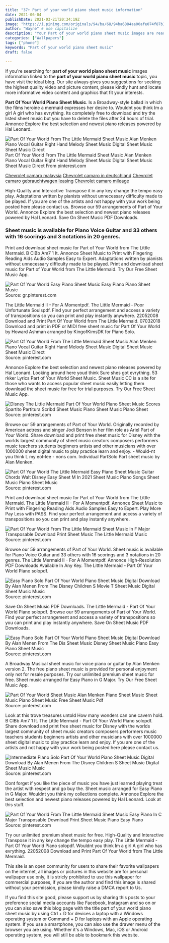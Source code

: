 ```yaml
---
title: "37+ Part of your world piano sheet music information"
date: 2021-06-04
publishDate: 2021-03-21T20:34:19Z
image: "https://i.pinimg.com/originals/94/ba/68/94ba6884aa00afe074f87b15847343bc.gif"
author: "Wayne" # use capitalize
description: "Your Part of your world piano sheet music images are ready. Part of your world piano sheet music are a topic that is being searched for and liked by netizens now. You can Find and Download the Part of your world piano sheet music files here. Find and Download all free images."
categories: ["Wallpapers"]
tags: ["phone"]
keywords: "Part of your world piano sheet music"
draft: false

---
```


If you're searching for **part of your world piano sheet music** images information linked to the **part of your world piano sheet music** topic, you have visit the ideal  blog.  Our site always  gives you  suggestions  for seeking  the highest  quality video and picture  content, please kindly hunt and locate more informative video content and graphics  that fit your interests.

**Part Of Your World Piano Sheet Music**. Is a Broadway-style ballad in which the films heroine a mermaid expresses her desire to. Wouldnt you think Im a girl A girl who has evrything. Its completely free to download and try the listed sheet music but you have to delete the files after 24 hours of trial. Annonce Explore the best selection and newest piano releases powered by Hal Leonard.

![Part Of Your World From The Little Mermaid Sheet Music Alan Menken Piano Vocal Guitar Right Hand Melody Sheet Music Digital Sheet Music Sheet Music Direct](https://i.pinimg.com/originals/e8/1a/e4/e81ae484a8185f18213221558e8d6f51.png "Part Of Your World From The Little Mermaid Sheet Music Alan Menken Piano Vocal Guitar Right Hand Melody Sheet Music Digital Sheet Music Sheet Music Direct")
Part Of Your World From The Little Mermaid Sheet Music Alan Menken Piano Vocal Guitar Right Hand Melody Sheet Music Digital Sheet Music Sheet Music Direct From pinterest.com

[Chevrolet camaro malaysia](/chevrolet-camaro-malaysia/)
[Chevrolet camaro in deutschland](/chevrolet-camaro-in-deutschland/)
[Chevrolet camaro gebrauchtwagen leasing](/chevrolet-camaro-gebrauchtwagen-leasing/)
[Chevrolet camaro mileage](/chevrolet-camaro-mileage/)

High-Quality and Interactive Transpose it in any key change the tempo easy play. Adaptations written by pianists without unnecessary difficulty made to be played. If you are one of the artists and not happy with your work being posted here please contact us. Browse our 59 arrangements of Part of Your World. Annonce Explore the best selection and newest piano releases powered by Hal Leonard. Save On Sheet Music PDF Downloads.

### Sheet music is available for Piano Voice Guitar and 33 others with 16 scorings and 3 notations in 20 genres.

Print and download sheet music for Part of Your World from The Little Mermaid. B ClBb Am7 1 It. Annonce Sheet Music to Print with Fingering Reading Aids Audio Samples Easy to Expert. Adaptations written by pianists without unnecessary difficulty made to be played. Print and download sheet music for Part of Your World from The Little Mermaid. Try Our Free Sheet Music App.


![Part Of Your World Easy Piano Sheet Music Easy Piano Piano Sheet Music](https://i.pinimg.com/originals/44/a3/bb/44a3bb94d6971d81eb2ae74e6dbeb083.png "Part Of Your World Easy Piano Sheet Music Easy Piano Piano Sheet Music")
Source: gr.pinterest.com

The Little Mermaid II - For A Momentpdf. The Little Mermaid - Poor Unfortunate Soulspdf. Find your perfect arrangement and access a variety of transpositions so you can print and play instantly anywhere. 22052008 Download and Print Part Of Your World from The Little Mermaid. 07032018 Download and print in PDF or MIDI free sheet music for Part Of Your World by Howard Ashman arranged by KingofKimsDK for Piano Solo.

![Part Of Your World From The Little Mermaid Sheet Music Alan Menken Piano Vocal Guitar Right Hand Melody Sheet Music Digital Sheet Music Sheet Music Direct](https://i.pinimg.com/originals/e8/1a/e4/e81ae484a8185f18213221558e8d6f51.png "Part Of Your World From The Little Mermaid Sheet Music Alan Menken Piano Vocal Guitar Right Hand Melody Sheet Music Digital Sheet Music Sheet Music Direct")
Source: pinterest.com

Annonce Explore the best selection and newest piano releases powered by Hal Leonard. Looking around here youd think Sure shes got evrything. 53 rkker Lyrics Part of Your World Sheet Music. Sheet Music CC is a site for those who wants to access popular sheet music easily letting them download the sheet music for free for trial purposes. Try Our Free Sheet Music App.

![Disney The Little Mermaid Part Of Your World Piano Sheet Music Scores Spartito Partitura Scribd Sheet Music Piano Sheet Music Piano Sheet](https://i.pinimg.com/originals/e5/52/09/e55209c434e7d169f30e0ede64a6309e.jpg "Disney The Little Mermaid Part Of Your World Piano Sheet Music Scores Spartito Partitura Scribd Sheet Music Piano Sheet Music Piano Sheet")
Source: pinterest.com

Browse our 59 arrangements of Part of Your World. Originally recorded by American actress and singer Jodi Benson in her film role as Ariel Part of Your World. Share download and print free sheet music for Disney with the worlds largest community of sheet music creators composers performers music teachers students beginners artists and other musicians with over 1000000 sheet digital music to play practice learn and enjoy. - Would-nt you think L my eol-lee - nons com. Individual PartSolo Part sheet music by Alan Menken.

![Part Of Your World The Little Mermaid Easy Piano Sheet Music Guitar Chords Walt Disney Easy Sheet M In 2021 Sheet Music Piano Songs Sheet Music Piano Sheet Music](https://i.pinimg.com/originals/68/18/69/681869f72b6ec0bd280dc4b4328d42ea.gif "Part Of Your World The Little Mermaid Easy Piano Sheet Music Guitar Chords Walt Disney Easy Sheet M In 2021 Sheet Music Piano Songs Sheet Music Piano Sheet Music")
Source: pinterest.com

Print and download sheet music for Part of Your World from The Little Mermaid. The Little Mermaid II - For A Momentpdf. Annonce Sheet Music to Print with Fingering Reading Aids Audio Samples Easy to Expert. Play More Pay Less with PASS. Find your perfect arrangement and access a variety of transpositions so you can print and play instantly anywhere.

![Part Of Your World From The Little Mermaid Sheet Music In F Major Transposable Download Print Sheet Music The Little Mermaid Music](https://i.pinimg.com/originals/fe/fa/fe/fefafec42cdc4d80ef49b41fc9e649ba.gif "Part Of Your World From The Little Mermaid Sheet Music In F Major Transposable Download Print Sheet Music The Little Mermaid Music")
Source: pinterest.com

Browse our 59 arrangements of Part of Your World. Sheet music is available for Piano Voice Guitar and 33 others with 16 scorings and 3 notations in 20 genres. The Little Mermaid II - For A Momentpdf. Annonce High-Resolution PDF Downloads Available In Any Key. The Little Mermaid - Part Of Your World Piano solopdf.

![Easy Piano Solo Part Of Your World Piano Sheet Music Digital Download By Alan Menen From The Disney Children S Movie T Sheet Music Digital Sheet Music Music](https://i.pinimg.com/originals/39/55/a6/3955a69ab989958423d7376d68e126d4.png "Easy Piano Solo Part Of Your World Piano Sheet Music Digital Download By Alan Menen From The Disney Children S Movie T Sheet Music Digital Sheet Music Music")
Source: pinterest.com

Save On Sheet Music PDF Downloads. The Little Mermaid - Part Of Your World Piano solopdf. Browse our 59 arrangements of Part of Your World. Find your perfect arrangement and access a variety of transpositions so you can print and play instantly anywhere. Save On Sheet Music PDF Downloads.

![Easy Piano Solo Part Of Your World Piano Sheet Music Digital Download By Alan Menen From The Dis Sheet Music Disney Sheet Music Piano Easy Piano Sheet Music](https://i.pinimg.com/originals/0b/3f/fd/0b3ffd3f30982b8cf82517472260f13f.png "Easy Piano Solo Part Of Your World Piano Sheet Music Digital Download By Alan Menen From The Dis Sheet Music Disney Sheet Music Piano Easy Piano Sheet Music")
Source: pinterest.com

A Broadway Musical sheet music for voice piano or guitar by Alan Menken version 2. The free piano sheet music is provided for personal enjoyment only not for resale purposes. Try our unlimited premium sheet music for free. Sheet music arranged for Easy Piano in G Major. Try Our Free Sheet Music App.

![Part Of Your World Sheet Music Alan Menken Piano Sheet Music Sheet Music Piano Sheet Music Free Sheet Music Pdf](https://i.pinimg.com/736x/2e/b5/9d/2eb59d9b0156c4e0f731114ec46fcf98.jpg "Part Of Your World Sheet Music Alan Menken Piano Sheet Music Sheet Music Piano Sheet Music Free Sheet Music Pdf")
Source: pinterest.com

Look at this trove treasures untold How many wonders can one cavern hold. B ClBb Am7 1 It. The Little Mermaid - Part Of Your World Piano solopdf. Share download and print free sheet music for Disney with the worlds largest community of sheet music creators composers performers music teachers students beginners artists and other musicians with over 1000000 sheet digital music to play practice learn and enjoy. If you are one of the artists and not happy with your work being posted here please contact us.

![Intermediate Piano Solo Part Of Your World Piano Sheet Music Digital Download By Alan Menen From The Disney Children S Sheet Music Digital Sheet Music Music](https://i.pinimg.com/originals/1f/6a/96/1f6a96dcc5aaab251471992f9cc3e630.png "Intermediate Piano Solo Part Of Your World Piano Sheet Music Digital Download By Alan Menen From The Disney Children S Sheet Music Digital Sheet Music Music")
Source: pinterest.com

Dont forget if you like the piece of music you have just learned playing treat the artist with respect and go buy the. Sheet music arranged for Easy Piano in G Major. Wouldnt you think my collections complete. Annonce Explore the best selection and newest piano releases powered by Hal Leonard. Look at this stuff.

![Part Of Your World From The Little Mermaid Sheet Music Easy Piano In C Major Transposable Download Print Sheet Music Piano Easy Piano](https://i.pinimg.com/originals/94/ba/68/94ba6884aa00afe074f87b15847343bc.gif "Part Of Your World From The Little Mermaid Sheet Music Easy Piano In C Major Transposable Download Print Sheet Music Piano Easy Piano")
Source: pinterest.com

Try our unlimited premium sheet music for free. High-Quality and Interactive Transpose it in any key change the tempo easy play. The Little Mermaid - Part Of Your World Piano solopdf. Wouldnt you think Im a girl A girl who has evrything. 22052008 Download and Print Part Of Your World from The Little Mermaid.

This site is an open community for users to share their favorite wallpapers on the internet, all images or pictures in this website are for personal wallpaper use only, it is stricly prohibited to use this wallpaper for commercial purposes, if you are the author and find this image is shared without your permission, please kindly raise a DMCA report to Us.

If you find this site good, please support us by sharing this posts to your preference social media accounts like Facebook, Instagram and so on or you can also save this blog page with the title part of your world piano sheet music by using Ctrl + D for devices a laptop with a Windows operating system or Command + D for laptops with an Apple operating system. If you use a smartphone, you can also use the drawer menu of the browser you are using. Whether it's a Windows, Mac, iOS or Android operating system, you will still be able to bookmark this website.
